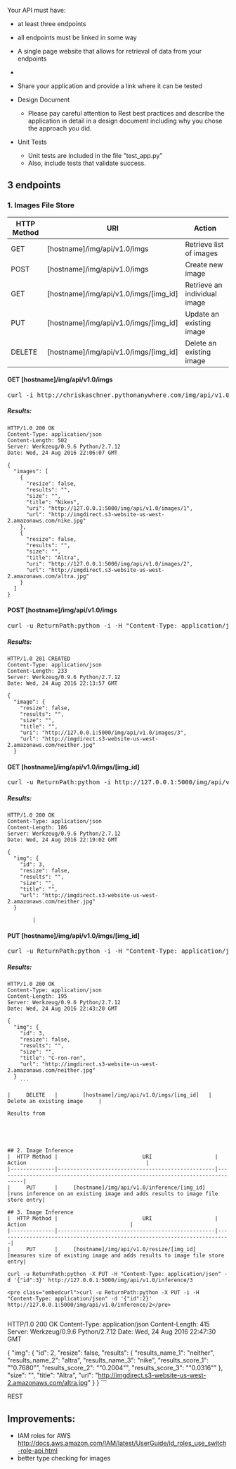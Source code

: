 <!-- ## I. Definition
## II. Next def

### Project Overview

An [estimated 2 trillion photos](http://ben-evans.com/benedictevans/2015/8/19/how-many-pictures)

![AltraNikeLogo](images/AltraNikeLogo.png) -->

Your API must have:
- at least three endpoints
- all endpoints must be linked in some way

- A single page website that allows for retrieval of data from your endpoints
-
- Share your application and provide a link where it can be tested
- Design Document
	- Please pay careful attention to Rest best practices and describe the application in detail in a design document including why you chose the approach you did.
- Unit Tests
	- Unit tests are included in the file "test_app.py"
	-  Also, include tests that validate success.

## 3 endpoints
### 1. Images File Store
|  HTTP Method |                           URI                  |             Action           |
|--------------|------------------------------------------------|------------------------------|
|     GET      |        [hostname]/img/api/v1.0/imgs            | Retrieve list of images      |  
|     POST     |        [hostname]/img/api/v1.0/imgs            | Create new image             |
|     GET      |        [hostname]/img/api/v1.0/imgs/[img_id]   | Retrieve an individual image |  
|     PUT      |        [hostname]/img/api/v1.0/imgs/[img_id]   | Update an existing image     |
|     DELETE   |        [hostname]/img/api/v1.0/imgs/[img_id]   | Delete an existing image     |


#### GET [hostname]/img/api/v1.0/imgs
<pre class="embedcurl">curl -i http://chriskaschner.pythonanywhere.com/img/api/v1.0/images</pre>

##### Results:
```
HTTP/1.0 200 OK
Content-Type: application/json
Content-Length: 502
Server: Werkzeug/0.9.6 Python/2.7.12
Date: Wed, 24 Aug 2016 22:06:07 GMT

{
  "images": [
    {
      "resize": false,
      "results": "",
      "size": "",
      "title": "Nikes",
      "uri": "http://127.0.0.1:5000/img/api/v1.0/images/1",
      "url": "http://imgdirect.s3-website-us-west-2.amazonaws.com/nike.jpg"
    },
    {
      "resize": false,
      "results": "",
      "size": "",
      "title": "Altra",
      "uri": "http://127.0.0.1:5000/img/api/v1.0/images/2",
      "url": "http://imgdirect.s3-website-us-west-2.amazonaws.com/altra.jpg"
    }
  ]
}
```

#### POST [hostname]/img/api/v1.0/imgs
<pre class="embedcurl">curl -u ReturnPath:python -i -H "Content-Type: application/json" -X POST -d '{"url":"http://imgdirect.s3-website-us-west-2.amazonaws.com/neither.jpg"}' http://127.0.0.1:5000/img/api/v1.0/images</pre>

##### Results:

```
HTTP/1.0 201 CREATED
Content-Type: application/json
Content-Length: 233
Server: Werkzeug/0.9.6 Python/2.7.12
Date: Wed, 24 Aug 2016 22:13:57 GMT

{
  "image": {
    "resize": false,
    "results": "",
    "size": "",
    "title": "",
    "uri": "http://127.0.0.1:5000/img/api/v1.0/images/3",
    "url": "http://imgdirect.s3-website-us-west-2.amazonaws.com/neither.jpg"
  }
```

#### GET [hostname]/img/api/v1.0/imgs/[img_id]

<pre class="embedcurl">curl -u ReturnPath:python -i http://127.0.0.1:5000/img/api/v1.0/image/3</pre>


##### Results:

```
HTTP/1.0 200 OK
Content-Type: application/json
Content-Length: 186
Server: Werkzeug/0.9.6 Python/2.7.12
Date: Wed, 24 Aug 2016 22:19:02 GMT

{
  "img": {
    "id": 3,
    "resize": false,
    "results": "",
    "size": "",
    "title": "",
    "url": "http://imgdirect.s3-website-us-west-2.amazonaws.com/neither.jpg"
  }
```



            |
#### PUT [hostname]/img/api/v1.0/imgs/[img_id]

<pre class="embedcurl">curl -u ReturnPath:python -i -H "Content-Type: application/json" -X PUT -d '{"title":"C-ron-ron"}' http://127.0.0.1:5000/img/api/v1.0/images/3</pre>

##### Results:

```
HTTP/1.0 200 OK
Content-Type: application/json
Content-Length: 195
Server: Werkzeug/0.9.6 Python/2.7.12
Date: Wed, 24 Aug 2016 22:43:20 GMT

{
  "img": {
    "id": 3,
    "resize": false,
    "results": "",
    "size": "",
    "title": "C-ron-ron",
    "url": "http://imgdirect.s3-website-us-west-2.amazonaws.com/neither.jpg"
  }
	```

|     DELETE   |        [hostname]/img/api/v1.0/imgs/[img_id]   | Delete an existing image     |

Results from





## 2. Image Inference
|  HTTP Method |                           URI                    |                                  Action                                      |
|--------------|--------------------------------------------------|------------------------------------------------------------------------------|
|     PUT      |     [hostname]/img/api/v1.0/inference/[img_id]   |runs inference on an existing image and adds results to image file store entry|

## 3. Image Inference
|  HTTP Method |                           URI                    |                                   Action                                 |
|--------------|--------------------------------------------------|--------------------------------------------------------------------------|
|     PUT      |     [hostname]/img/api/v1.0/resize/[img_id]      |measures size of existing image and adds results to image file store entry|

curl -u ReturnPath:python -X PUT -H "Content-Type: application/json" -d '{"id":3}' http://127.0.0.1:5000/img/api/v1.0/inference/3

<pre class="embedcurl">curl -u ReturnPath:python -X PUT -i -H "Content-Type: application/json" -d '{"id":2}' http://127.0.0.1:5000/img/api/v1.0/inference/2</pre>


```
HTTP/1.0 200 OK
Content-Type: application/json
Content-Length: 415
Server: Werkzeug/0.9.6 Python/2.7.12
Date: Wed, 24 Aug 2016 22:47:30 GMT

{
  "img": {
    "id": 2,
    "resize": false,
    "results": {
      "results_name_1": "neither",
      "results_name_2": "altra",
      "results_name_3": "nike",
      "results_score_1": "\"0.7680\"",
      "results_score_2": "\"0.2004\"",
      "results_score_3": "\"0.0316\""
    },
    "size": "",
    "title": "Altra",
    "url": "http://imgdirect.s3-website-us-west-2.amazonaws.com/altra.jpg"
  }
}
	```

REST


## Improvements:
- IAM roles for AWS http://docs.aws.amazon.com/IAM/latest/UserGuide/id_roles_use_switch-role-api.html
- better type checking for images

<script src="https://www.embedcurl.com/embedcurl.min.js" async></script>
